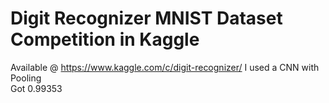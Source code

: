 # Digit Recognizer MNIST Dataset Competition in Kaggle
Available @ https://www.kaggle.com/c/digit-recognizer/
I used a CNN with Pooling  
Got 0.99353


